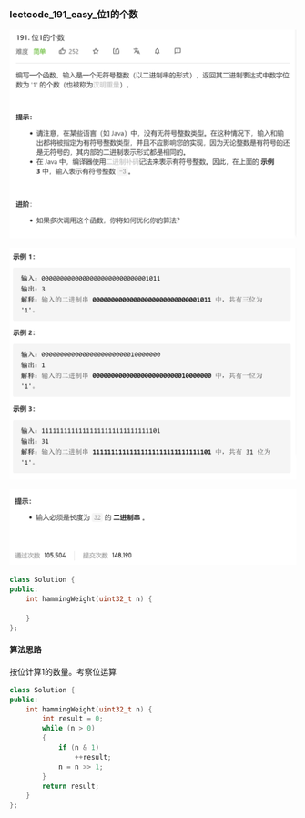 ### leetcode_191_easy_位1的个数

![image-20210217115338464](leetcode_191_easy_位1的个数.assets/image-20210217115338464.png)

![image-20210217115351163](leetcode_191_easy_位1的个数.assets/image-20210217115351163.png)

![image-20210217115401805](leetcode_191_easy_位1的个数.assets/image-20210217115401805.png)

```c++
class Solution {
public:
    int hammingWeight(uint32_t n) {
        
    }
};
```

#### 算法思路

按位计算1的数量。考察位运算

```c++
class Solution {
public:
	int hammingWeight(uint32_t n) {
		int result = 0;
		while (n > 0)
		{
			if (n & 1)
				++result;
			n = n >> 1;
		}
		return result;
	}
};

```

